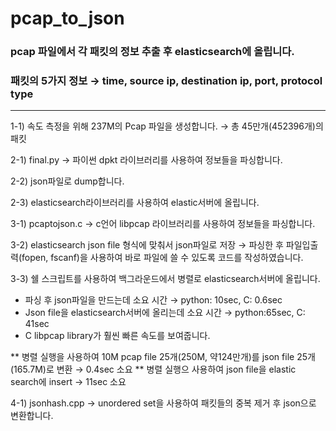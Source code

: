 # pcap_to_json

### pcap 파일에서 각 패킷의 정보 추출 후 elasticsearch에 올립니다.
### 패킷의 5가지 정보 → time, source ip, destination ip, port, protocol type
-----------------
1-1) 속도 측정을 위해 237M의 Pcap 파일을 생성합니다.
 → 총 45만개(452396개)의 패킷
 
2-1) final.py → 파이썬 dpkt 라이브러리를 사용하여 정보들을 파싱합니다.

2-2) json파일로 dump합니다.

2-3) elasticsearch라이브러리를 사용하여 elastic서버에 올립니다.

3-1) pcaptojson.c → c언어 libpcap 라이브러리를 사용하여 정보들을 파싱합니다.

3-2) elasticsearch json file 형식에 맞춰서 json파일로 저장
 → 파싱한 후 파일입출력(fopen, fscanf)을 사용하여 바로 파일에 쓸 수 있도록 코드를 작성하였습니다.
 
3-3) 쉘 스크립트를 사용하여 백그라운드에서 병렬로 elasticsearch서버에 올립니다.

* 파싱 후 json파일을 만드는데 소요 시간 → python: 10sec, C: 0.6sec
* Json file을 elasticsearch서버에 올리는데 소요 시간 → python:65sec, C: 41sec
* C libpcap library가 훨씬 빠른 속도를 보여줍니다.

** 병렬 실행을 사용하여 10M pcap file 25개(250M, 약124만개)를 json file 25개(165.7M)로 변환 → 0.4sec 소요
** 병렬 실행으 사용하여 json file을 elastic search에 insert → 11sec 소요

4-1) jsonhash.cpp → unordered set을 사용하여 패킷들의 중복 제거 후 json으로 변환합니다.
